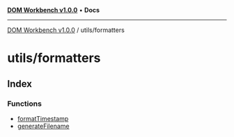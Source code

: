 [**DOM Workbench v1.0.0**](../../README.md) • **Docs**

***

[DOM Workbench v1.0.0](../../modules.md) / utils/formatters

# utils/formatters

## Index

### Functions

- [formatTimestamp](functions/formatTimestamp.md)
- [generateFilename](functions/generateFilename.md)
